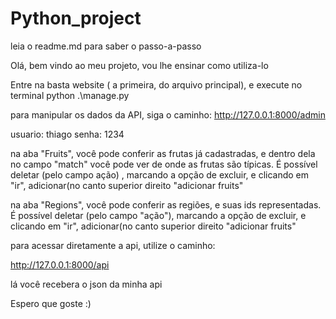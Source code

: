 # Python_project
leia o readme.md para saber o passo-a-passo


Olá, bem vindo ao meu projeto, vou lhe ensinar como utiliza-lo

Entre na basta website ( a primeira, do arquivo principal), e execute no terminal python .\manage.py 

para manipular os dados da API, siga o caminho: http://127.0.0.1:8000/admin

usuario: thiago
senha: 1234

na aba "Fruits", você pode conferir as frutas já cadastradas, e dentro dela no campo "match" você pode ver de onde as frutas são típicas. É possível deletar (pelo campo ação) , marcando a opção de excluir, e clicando em "ir", adicionar(no canto superior direito "adicionar fruits"

na aba "Regions", você pode conferir as regiões, e suas ids representadas. É possível deletar (pelo campo "ação"), marcando a opção de excluir, e clicando em "ir", adicionar(no canto superior direito "adicionar fruits"



para acessar diretamente a api, utilize o caminho:

http://127.0.0.1:8000/api

lá você recebera o json da minha api 


Espero que goste :)






